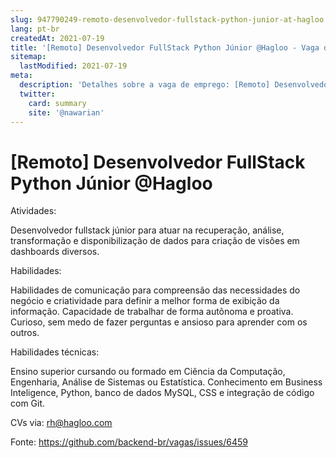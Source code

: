 ```yaml
---
slug: 947790249-remoto-desenvolvedor-fullstack-python-junior-at-hagloo
lang: pt-br
createdAt: 2021-07-19
title: '[Remoto] Desenvolvedor FullStack Python Júnior @Hagloo - Vaga de Emprego'
sitemap:
  lastModified: 2021-07-19
meta:
  description: 'Detalhes sobre a vaga de emprego: [Remoto] Desenvolvedor FullStack Python Júnior @Hagloo'
  twitter:
    card: summary
    site: '@nawarian'
---
```


# [Remoto] Desenvolvedor FullStack Python Júnior @Hagloo

Atividades:

Desenvolvedor fullstack júnior para atuar na recuperação, análise, transformação e disponibilização de dados para criação de visões em dashboards diversos.

Habilidades: 

Habilidades de comunicação para compreensão das necessidades do negócio e criatividade para definir a melhor forma de exibição da informação. Capacidade de trabalhar de forma autônoma e proativa. Curioso, sem medo de fazer perguntas e ansioso para aprender com os outros.

Habilidades técnicas: 

Ensino superior cursando ou formado em Ciência da Computação, Engenharia, Análise de Sistemas ou Estatística. Conhecimento em Business Inteligence, Python, banco de dados MySQL, CSS e integração de código com Git. 

CVs via: rh@hagloo.com


Fonte: https://github.com/backend-br/vagas/issues/6459